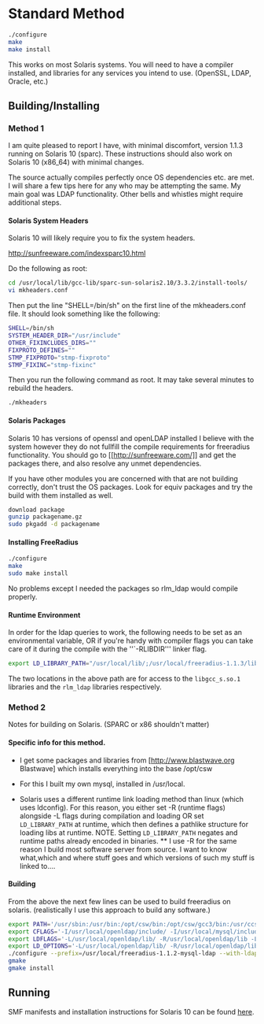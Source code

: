 # Standard Method

```bash
./configure
make
make install
```

This works on most Solaris systems.  You will need to have a compiler installed, and libraries for any services you intend to use. (OpenSSL, LDAP, Oracle, etc.)

## Building/Installing

### Method 1

I am quite pleased to report I have, with minimal discomfort, version
1.1.3 running on Solaris 10 (sparc). These instructions should also work on Solaris 10 (x86_64) with minimal changes.

The source actually compiles perfectly once OS dependencies etc. are met.
I will share a few tips here for any who may be attempting the same.
My main goal was LDAP functionality.  Other bells and whistles might require
additional steps.

#### Solaris System Headers

Solaris 10 will likely require you to fix the system headers.

http://sunfreeware.com/indexsparc10.html

Do the following as root:
```bash
cd /usr/local/lib/gcc-lib/sparc-sun-solaris2.10/3.3.2/install-tools/
vi mkheaders.conf
```

Then put the line "SHELL=/bin/sh" on the first line of the mkheaders.conf
file. It should look something like the following:
```bash
SHELL=/bin/sh
SYSTEM_HEADER_DIR="/usr/include"
OTHER_FIXINCLUDES_DIRS=""
FIXPROTO_DEFINES=""
STMP_FIXPROTO="stmp-fixproto"
STMP_FIXINC="stmp-fixinc"
```

Then you run the following command as root. It may take several minutes to
rebuild the headers.
```bash
./mkheaders
```

#### Solaris Packages

Solaris 10 has versions of openssl and openLDAP installed I believe with the
system however they do not fullfill the compile requirements for freeradius
functionality.
You should go to [[http://sunfreeware.com/]] and get the packages there, and
also resolve any unmet dependencies.

If you have other modules you are concerned with that are not building
correctly, don't trust the OS packages.  Look for equiv packages and try the
build with them installed as well.
```bash
download package
gunzip packagename.gz
sudo pkgadd -d packagename
```
#### Installing FreeRadius

```bash
./configure
make
sudo make install
```

No problems except I needed the packages so rlm_ldap would compile properly.

#### Runtime Environment

In order for the ldap queries to work, the following needs to be set as an
environmental variable, OR if you're handy with compiler flags you can take
care of it during the compile with the ''`-RLIBDIR''' linker flag.

```bash
export LD_LIBRARY_PATH="/usr/local/lib/;/usr/local/freeradius-1.1.3/lib"
```

The two locations in the above path are for access to the ``libgcc_s.so.1``
libraries and the ``rlm_ldap`` libraries respectively.

### Method 2

Notes for building on Solaris. (SPARC or x86 shouldn't matter)

#### Specific info for this method.

* I get some packages and libraries from [http://www.blastwave.org Blastwave] which installs everything into the base /opt/csw

* For this I built my own mysql, installed in /usr/local.

* Solaris uses a different runtime link loading method than linux (which uses ldconfig). For this reason, you either set -R (runtime flags) alongside -L flags during compilation and loading OR set ``LD_LIBRARY_PATH`` at runtime, which then defines a pathlike structure for loading libs at runtime. NOTE. Setting ``LD_LIBRARY_PATH`` negates and runtime paths already encoded in binaries.
** I use -R for the same reason I build most software server from source. I want to know what,which and where stuff goes and which versions of such my stuff is linked to....

#### Building

From the above the next few lines can be used to build freeradius on solaris. (realistically I use this approach to build any software.)

```bash
export PATH='/usr/sbin:/usr/bin:/opt/csw/bin:/opt/csw/gcc3/bin:/usr/ccs/bin:/opt/SUNWspro/bin'
export CFLAGS='-I/usr/local/openldap/include/ -I/usr/local/mysql/include/mysql/ -I/opt/csw/include/'
export LDFLAGS='-L/usr/local/openldap/lib/ -R/usr/local/openldap/lib -L/usr/local/mysql/lib -R/usr/local/mysql/lib -L/opt/csw/lib -R/opt/csw/lib'
export LD_OPTIONS='-L/usr/local/openldap/lib/ -R/usr/local/openldap/lib -L/usr/local/mysql/lib -R/usr/local/mysql/lib -L/opt/csw/lib -R/opt/csw/lib'
./configure --prefix=/usr/local/freeradius-1.1.2-mysql-ldap --with-ldap --with-mysql-dir=/usr/local/mysql-5.0.21
gmake
gmake install
```
## Running

SMF manifests and installation instructions for Solaris 10 can be found [here](https://github.com/alandekok/freeradius-server/tree/master/scripts/solaris).